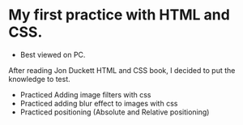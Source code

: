 # My first practice with HTML and CSS.
- Best viewed on PC.

After reading Jon Duckett HTML and CSS book, I decided to put the knowledge to test.
* Practiced Adding image filters with css
* Practiced adding blur effect to images with css
* Practiced positioning (Absolute and Relative positioning)

